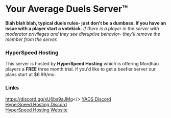 # Your Average Duels Server™

**Blah blah blah, typical duels rules- just don't be a dumbass. If you have an issue with a player start a votekick.**
*If there is a player in the server with moderator privileges and they see disruptive behavior- they'll remove the member from the server.*

### HyperSpeed Hosting
This server is hosted by **HyperSpeed Hosting** which is offering Mordhau players a **FREE** three month trial. If you'd like to get a beefier server our plans start at $6.99/mo.


### Links
<a id="YADs Discord">https://discord.gg/xU6bs9aJMg</>
[YADS Discord](https://discord.gg/xU6bs9aJMg)
<br>
[HyperSpeed Hosting Discord](https://discord.gg/vsEUwsEjDF)
<br>
[HyperSpeed Hosting Website](https://hyspeedhosting.com)
